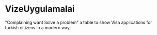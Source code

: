 # VizeUygulamalai
"Complaining want Solve a problem" a table to show Visa applications for turkish citizens in a modern way.
